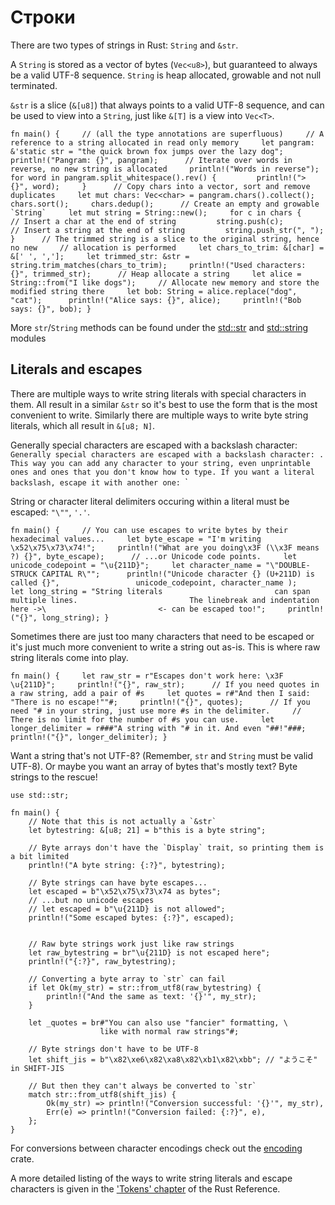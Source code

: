 # Строки

There are two types of strings in Rust: `String` and `&str`.

A `String` is stored as a vector of bytes (`Vec<u8>`), but guaranteed to always be a valid UTF-8 sequence. `String` is heap allocated, growable and not null terminated.

`&str` is a slice (`&[u8]`) that always points to a valid UTF-8 sequence, and can be used to view into a `String`, just like `&[T]` is a view into `Vec<T>`.

```rust,editable
fn main() {     // (all the type annotations are superfluous)     // A reference to a string allocated in read only memory     let pangram: &'static str = "the quick brown fox jumps over the lazy dog";     println!("Pangram: {}", pangram);      // Iterate over words in reverse, no new string is allocated     println!("Words in reverse");     for word in pangram.split_whitespace().rev() {         println!("> {}", word);     }      // Copy chars into a vector, sort and remove duplicates     let mut chars: Vec<char> = pangram.chars().collect();     chars.sort();     chars.dedup();      // Create an empty and growable `String`     let mut string = String::new();     for c in chars {         // Insert a char at the end of string         string.push(c);         // Insert a string at the end of string         string.push_str(", ");     }      // The trimmed string is a slice to the original string, hence no new     // allocation is performed     let chars_to_trim: &[char] = &[' ', ','];     let trimmed_str: &str = string.trim_matches(chars_to_trim);     println!("Used characters: {}", trimmed_str);      // Heap allocate a string     let alice = String::from("I like dogs");     // Allocate new memory and store the modified string there     let bob: String = alice.replace("dog", "cat");      println!("Alice says: {}", alice);     println!("Bob says: {}", bob); }
```

More `str`/`String` methods can be found under the [std::str](https://doc.rust-lang.org/std/str/) and [std::string](https://doc.rust-lang.org/std/string/) modules

## Literals and escapes

There are multiple ways to write string literals with special characters in them. All result in a similar `&str` so it's best to use the form that is the most convenient to write. Similarly there are multiple ways to write byte string literals, which all result in `&[u8; N]`.

Generally special characters are escaped with a backslash character: `Generally special characters are escaped with a backslash character: . This way you can add any character to your string, even unprintable ones and ones that you don't know how to type. If you want a literal backslash, escape it with another one: `\`

String or character literal delimiters occuring within a literal must be escaped: `"\""`, `'.'`.

```rust,editable
fn main() {     // You can use escapes to write bytes by their hexadecimal values...     let byte_escape = "I'm writing \x52\x75\x73\x74!";     println!("What are you doing\x3F (\\x3F means ?) {}", byte_escape);      // ...or Unicode code points.     let unicode_codepoint = "\u{211D}";     let character_name = "\"DOUBLE-STRUCK CAPITAL R\"";      println!("Unicode character {} (U+211D) is called {}",                 unicode_codepoint, character_name );       let long_string = "String literals                         can span multiple lines.                         The linebreak and indentation here ->\                         <- can be escaped too!";     println!("{}", long_string); }
```

Sometimes there are just too many characters that need to be escaped or it's just much more convenient to write a string out as-is. This is where raw string literals come into play.

```rust,
fn main() {     let raw_str = r"Escapes don't work here: \x3F \u{211D}";     println!("{}", raw_str);      // If you need quotes in a raw string, add a pair of #s     let quotes = r#"And then I said: "There is no escape!""#;     println!("{}", quotes);      // If you need "# in your string, just use more #s in the delimiter.     // There is no limit for the number of #s you can use.     let longer_delimiter = r###"A string with "# in it. And even "##!"###;     println!("{}", longer_delimiter); }
```

Want a string that's not UTF-8? (Remember, `str` and `String` must be valid UTF-8). Or maybe you want an array of bytes that's mostly text? Byte strings to the rescue!

```rust,
use std::str;

fn main() {
    // Note that this is not actually a `&str`
    let bytestring: &[u8; 21] = b"this is a byte string";

    // Byte arrays don't have the `Display` trait, so printing them is a bit limited
    println!("A byte string: {:?}", bytestring);

    // Byte strings can have byte escapes...
    let escaped = b"\x52\x75\x73\x74 as bytes";
    // ...but no unicode escapes
    // let escaped = b"\u{211D} is not allowed";
    println!("Some escaped bytes: {:?}", escaped);


    // Raw byte strings work just like raw strings
    let raw_bytestring = br"\u{211D} is not escaped here";
    println!("{:?}", raw_bytestring);

    // Converting a byte array to `str` can fail
    if let Ok(my_str) = str::from_utf8(raw_bytestring) {
        println!("And the same as text: '{}'", my_str);
    }

    let _quotes = br#"You can also use "fancier" formatting, \
                    like with normal raw strings"#;

    // Byte strings don't have to be UTF-8
    let shift_jis = b"\x82\xe6\x82\xa8\x82\xb1\x82\xbb"; // "ようこそ" in SHIFT-JIS

    // But then they can't always be converted to `str`
    match str::from_utf8(shift_jis) {
        Ok(my_str) => println!("Conversion successful: '{}'", my_str),
        Err(e) => println!("Conversion failed: {:?}", e),
    };
}
```

For conversions between character encodings check out the [encoding](https://crates.io/crates/encoding) crate.

A more detailed listing of the ways to write string literals and escape characters is given in the ['Tokens' chapter](https://doc.rust-lang.org/reference/tokens.html) of the Rust Reference.
